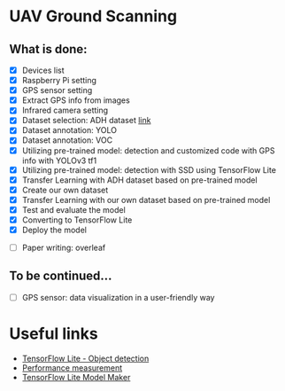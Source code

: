 # UAV Ground Scanning

What is done:
--------------------

- [x] Devices list
- [x] Raspberry Pi setting
- [x] GPS sensor setting
- [x] Extract GPS info from images
- [x] Infrared camera setting
- [x] Dataset selection: ADH dataset [link](https://www.kaggle.com/bulentsiyah/semantic-drone-dataset)
- [x] Dataset annotation: YOLO
- [x] Dataset annotation: VOC
- [x] Utilizing pre-trained model: detection and customized code with GPS info with YOLOv3 tf1
- [x] Utilizing pre-trained model: detection with SSD using TensorFlow Lite 
- [x] Transfer Learning with ADH dataset based on pre-trained model
- [x] Create our own dataset
- [x] Transfer Learning with our own dataset based on pre-trained model
- [x] Test and evaluate the model
- [X] Converting to TensorFlow Lite
- [X] Deploy the model

<!-- In progress:
-------------------- -->
- [ ] Paper writing: overleaf


To be continued...
--------------------

- [ ] GPS sensor: data visualization in a user-friendly way

# Useful links
- [TensorFlow Lite - Object detection](https://www.tensorflow.org/lite/examples/object_detection/overview#fine-tuning_models_on_custom_data)
- [Performance measurement](https://www.tensorflow.org/lite/performance/measurement)
- [TensorFlow Lite Model Maker](https://www.tensorflow.org/lite/guide/model_maker)
